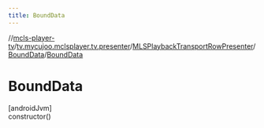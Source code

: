 ```yaml
---
title: BoundData
---
```

//[mcls-player-tv](../../../../index.html)/[tv.mycujoo.mclsplayer.tv.presenter](../../index.html)/[MLSPlaybackTransportRowPresenter](../index.html)/[BoundData](index.html)/[BoundData](-bound-data.html)



# BoundData



[androidJvm]\
constructor()




